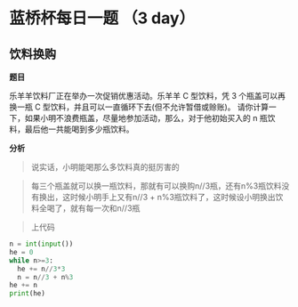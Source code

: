 # 蓝桥杯每日一题 （3 day）
## 饮料换购

__题目__

乐羊羊饮料厂正在举办一次促销优惠活动。乐羊羊 C 型饮料，凭 3 个瓶盖可以再换一瓶 C 型饮料，并且可以一直循环下去(但不允许暂借或赊账)。
请你计算一下，如果小明不浪费瓶盖，尽量地参加活动，那么，对于他初始买入的 n 瓶饮料，最后他一共能喝到多少瓶饮料。

__分析__

> 说实话，小明能喝那么多饮料真的挺厉害的

> 每三个瓶盖就可以换一瓶饮料，那就有可以换购n//3瓶，还有n%3瓶饮料没有换出，这时候小明手上又有n//3 + n%3瓶饮料了，这时候设小明换出饮料全喝了，就有每一次和n//3瓶

> 上代码

```python
n = int(input())
he = 0
while n>=3:
  he += n//3*3
  n = n//3 + n%3
he += n
print(he)
```
